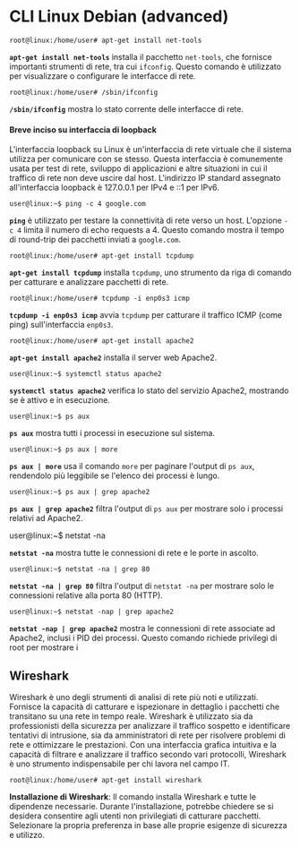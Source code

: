 # CLI Linux Debian (advanced)

    root@linux:/home/user# apt-get install net-tools

**`apt-get install net-tools`** installa il pacchetto `net-tools`, che fornisce importanti strumenti di rete, tra cui `ifconfig`. Questo comando è utilizzato per visualizzare o configurare le interfacce di rete.

    root@linux:/home/user# /sbin/ifconfig

**`/sbin/ifconfig`** mostra lo stato corrente delle interfacce di rete.

#### Breve inciso su interfaccia di loopback

L'interfaccia loopback su Linux è un'interfaccia di rete virtuale che il sistema utilizza per comunicare con se stesso. Questa interfaccia è comunemente usata per test di rete, sviluppo di applicazioni e altre situazioni in cui il traffico di rete non deve uscire dal host. L'indirizzo IP standard assegnato all'interfaccia loopback è 127.0.0.1 per IPv4 e ::1 per IPv6.

    user@linux:~$ ping -c 4 google.com

**`ping`** è utilizzato per testare la connettività di rete verso un host. L'opzione `-c 4` limita il numero di echo requests a 4. Questo comando mostra il tempo di round-trip dei pacchetti inviati a `google.com`.

    root@linux:/home/user# apt-get install tcpdump

**`apt-get install tcpdump`** installa `tcpdump`, uno strumento da riga di comando per catturare e analizzare pacchetti di rete.

    root@linux:/home/user# tcpdump -i enp0s3 icmp

**`tcpdump -i enp0s3 icmp`** avvia `tcpdump` per catturare il traffico ICMP (come ping) sull'interfaccia `enp0s3`.

    root@linux:/home/user# apt-get install apache2

**`apt-get install apache2`** installa il server web Apache2.

    user@linux:~$ systemctl status apache2

**`systemctl status apache2`** verifica lo stato del servizio Apache2, mostrando se è attivo e in esecuzione.

    user@linux:~$ ps aux

**`ps aux`** mostra tutti i processi in esecuzione sul sistema.

    user@linux:~$ ps aux | more

**`ps aux | more`** usa il comando `more` per paginare l'output di `ps aux`, rendendolo più leggibile se l'elenco dei processi è lungo.

    user@linux:~$ ps aux | grep apache2

**`ps aux | grep apache2`** filtra l'output di `ps aux` per mostrare solo i processi relativi ad Apache2.

user@linux:~$ netstat -na

**`netstat -na`** mostra tutte le connessioni di rete e le porte in ascolto.

    user@linux:~$ netstat -na | grep 80

**`netstat -na | grep 80`** filtra l'output di `netstat -na` per mostrare solo le connessioni relative alla porta 80 (HTTP).

    user@linux:~$ netstat -nap | grep apache2

**`netstat -nap | grep apache2`** mostra le connessioni di rete associate ad Apache2, inclusi i PID dei processi. Questo comando richiede privilegi di root per mostrare i

## Wireshark

Wireshark è uno degli strumenti di analisi di rete più noti e utilizzati. Fornisce la capacità di catturare e ispezionare in dettaglio i pacchetti che transitano su una rete in tempo reale. Wireshark è utilizzato sia da professionisti della sicurezza per analizzare il traffico sospetto e identificare tentativi di intrusione, sia da amministratori di rete per risolvere problemi di rete e ottimizzare le prestazioni. Con una interfaccia grafica intuitiva e la capacità di filtrare e analizzare il traffico secondo vari protocolli, Wireshark è uno strumento indispensabile per chi lavora nel campo IT.

    root@linux:/home/user# apt-get install wireshark

**Installazione di Wireshark**: Il comando installa Wireshark e tutte le dipendenze necessarie. Durante l'installazione, potrebbe chiedere se si desidera consentire agli utenti non privilegiati di catturare pacchetti. Selezionare la propria preferenza in base alle proprie esigenze di sicurezza e utilizzo.